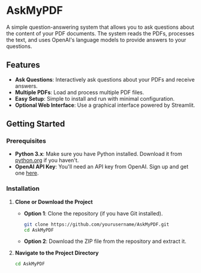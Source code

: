 # AskMyPDF

A simple question-answering system that allows you to ask questions about the content of your PDF documents. The system reads the PDFs, processes the text, and uses OpenAI's language models to provide answers to your questions.

## Features

- **Ask Questions**: Interactively ask questions about your PDFs and receive answers.
- **Multiple PDFs**: Load and process multiple PDF files.
- **Easy Setup**: Simple to install and run with minimal configuration.
- **Optional Web Interface**: Use a graphical interface powered by Streamlit.

## Getting Started

### Prerequisites

- **Python 3.x**: Make sure you have Python installed. Download it from [python.org](https://www.python.org/) if you haven't.
- **OpenAI API Key**: You'll need an API key from OpenAI. Sign up and get one [here](https://platform.openai.com/).

### Installation

1. **Clone or Download the Project**

   - **Option 1**: Clone the repository (if you have Git installed).
     ```bash
     git clone https://github.com/yourusername/AskMyPDF.git
     cd AskMyPDF
     ```
   - **Option 2**: Download the ZIP file from the repository and extract it.

2. **Navigate to the Project Directory**

   ```bash
   cd AskMyPDF
